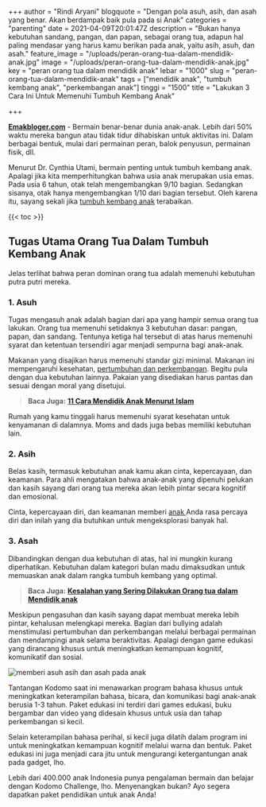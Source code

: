 +++
author = "Rindi Aryani"
blogquote = "Dengan pola asuh, asih, dan asah yang benar. Akan berdampak baik pula pada si Anak"
categories = "parenting"
date = 2021-04-09T20:01:47Z
description = "Bukan hanya kebutuhan sandang, pangan, dan papan, sebagai orang tua, adapun hal paling mendasar yang harus kamu berikan pada anak, yaitu asih, asuh, dan asah."
feature_image = "/uploads/peran-orang-tua-dalam-mendidik-anak.jpg"
image = "/uploads/peran-orang-tua-dalam-mendidik-anak.jpg"
key = "peran orang tua dalam mendidik anak"
lebar = "1000"
slug = "peran-orang-tua-dalam-mendidik-anak"
tags = ["mendidik anak", "tumbuh kembang anak", "perkembangan anak"]
tinggi = "1500"
title = "Lakukan 3 Cara Ini Untuk Memenuhi Tumbuh Kembang Anak"

+++

[**Emakbloger.com**](/) - Bermain benar-benar dunia anak-anak. Lebih dari 50% waktu mereka bangun atau tidak tidur dihabiskan untuk aktivitas ini. Dalam berbagai bentuk, mulai dari permainan peran, balok penyusun, permainan fisik, dll.

Menurut Dr. Cynthia Utami, bermain penting untuk tumbuh kembang anak. Apalagi jika kita memperhitungkan bahwa usia anak merupakan usia emas. Pada usia 6 tahun, otak telah mengembangkan 9/10 bagian. Sedangkan sisanya, otak hanya mengembangkan 1/10 dari bagian tersebut. Oleh karena itu, sayang sekali jika [tumbuh kembang anak](/tags/tumbuh-kembang-anak) terabaikan.

{{< toc >}}

## Tugas Utama Orang Tua Dalam Tumbuh Kembang Anak

Jelas terlihat bahwa peran dominan orang tua adalah memenuhi kebutuhan putra putri mereka.

### 1. Asuh

Tugas mengasuh anak adalah bagian dari apa yang hampir semua orang tua lakukan. Orang tua memenuhi setidaknya 3 kebutuhan dasar: pangan, papan, dan sandang. Tentunya ketiga hal tersebut di atas harus memenuhi syarat dan ketentuan tersendiri agar menjadi sempurna bagi anak-anak.

Makanan yang disajikan harus memenuhi standar gizi minimal. Makanan ini mempengaruhi kesehatan, [pertumbuhan dan perkembangan](/tags/perkembangan-anak). Begitu pula dengan dua kebutuhan lainnya. Pakaian yang disediakan harus pantas dan sesuai dengan moral yang disetujui.

> **Baca Juga:** [**11 Cara Mendidik Anak Menurut Islam**](https://www.emakbloger.com/cara-mendidik-anak-menurut-islam/)

Rumah yang kamu tinggali harus memenuhi syarat kesehatan untuk kenyamanan di dalamnya. Moms and dads juga bebas memiliki kebutuhan lain.

### 2. Asih

Belas kasih, termasuk kebutuhan anak kamu akan cinta, kepercayaan, dan keamanan. Para ahli mengatakan bahwa anak-anak yang dipenuhi pelukan dan kasih sayang dari orang tua mereka akan lebih pintar secara kognitif dan emosional.

Cinta, kepercayaan diri, dan keamanan memberi [anak ](/tags/mendidik-anak)Anda rasa percaya diri dan inilah yang dia butuhkan untuk mengeksplorasi banyak hal.

### 3. Asah

Dibandingkan dengan dua kebutuhan di atas, hal ini mungkin kurang diperhatikan. Kebutuhan dalam kategori bulan madu dimaksudkan untuk memuaskan anak dalam rangka tumbuh kembang yang optimal.

> **Baca Juga:** [**Kesalahan yang Sering Dilakukan Orang tua dalam Mendidik anak**](https://www.emakbloger.com/kesalahan-mendidik-anak/)

Meskipun pengasuhan dan kasih sayang dapat membuat mereka lebih pintar, kehalusan melengkapi mereka. Bagian dari bullying adalah menstimulasi pertumbuhan dan perkembangan melalui berbagai permainan dan mendampingi anak selama beraktivitas. Apalagi dengan game edukasi yang dirancang khusus untuk meningkatkan kemampuan kognitif, komunikatif dan sosial.

![memberi asuh asih dan asah pada anak](/uploads/memberi-asih-asuh-dan-asah-pada-anak.jpg "memberi asuh asih dan asah pada anak")

Tantangan Kodomo saat ini menawarkan program bahasa khusus untuk meningkatkan keterampilan bahasa, bicara, dan komunikasi bagi anak-anak berusia 1-3 tahun. Paket edukasi ini terdiri dari games edukasi, buku bergambar dan video yang didesain khusus untuk usia dan tahap perkembangan si kecil.

Selain keterampilan bahasa perihal, si kecil juga dilatih dalam program ini untuk meningkatkan kemampuan kognitif melalui warna dan bentuk. Paket edukasi ini juga menjadi cara jitu untuk mengurangi ketergantungan anak pada gadget, lho.

Lebih dari 400.000 anak Indonesia punya pengalaman bermain dan belajar dengan Kodomo Challenge, lho. Menyenangkan bukan? Ayo segera dapatkan paket pendidikan untuk anak Anda!
